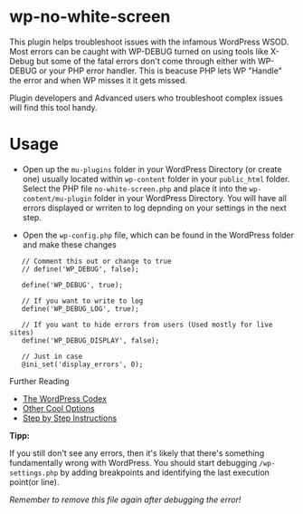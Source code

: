 # wp-no-white-screen

This plugin helps troubleshoot issues with the infamous WordPress WSOD. Most errors can be caught with WP-DEBUG turned on using tools like X-Debug but some of the fatal errors don't come through either with WP-DEBUG or your PHP error handler. This is beacuse PHP lets WP "Handle" the error and when WP misses it it gets missed.

Plugin developers and Advanced users who troubleshoot complex issues will find this tool handy. 


# Usage

 * Open up the `mu-plugins` folder in your WordPress Directory (or create one) usually located within `wp-content` folder in your `public_html` folder. Select the PHP file `no-white-screen.php` and place it into the `wp-content/mu-plugin` folder in your WordPress Directory. You will have all errors displayed or wrriten to log depnding on your settings in the next step. 

 * Open the `wp-config.php` file, which can be found in the WordPress folder and make these changes

 ```
    // Comment this out or change to true 
	// define('WP_DEBUG', false);

	define('WP_DEBUG', true);
	
	// If you want to write to log
	define('WP_DEBUG_LOG', true);

	// If you want to hide errors from users (Used mostly for live sites)
	define('WP_DEBUG_DISPLAY', false);

	// Just in case
	@ini_set('display_errors', 0);
 ```


Further Reading 

 * [The WordPress Codex](http://codex.wordpress.org/Debugging_in_WordPress)
 * [Other Cool Options](http://nacin.com/2010/04/23/5-ways-to-debug-wordpress/)
 * [Step by Step Instructions](http://fuelyourcoding.com/simple-debugging-with-wordpress/) 

**Tipp:**

If you still don't see any errors, then it's likely that there's something fundamentally wrong with WordPress. You should start debugging `/wp-settings.php` by adding breakpoints and identifying the last execution point(or line). 

*Remember to remove this file again after debugging the error!*